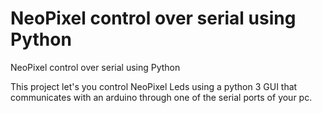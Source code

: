 # NeoPixel control over serial using Python
NeoPixel control over serial using Python

This project let's you control NeoPixel Leds using a python 3 GUI that communicates with an arduino through one of the serial ports of your pc.
